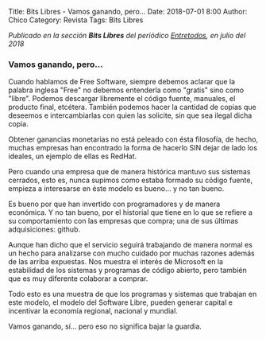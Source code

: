 Title: Bits Libres - Vamos ganando, pero...
Date: 2018-07-01 8:00
Author: Chico
Category: Revista
Tags: Bits Libres

_Publicado en la sección **Bits Libres** del periódico [Entretodos](http://periodicoentretodos.mx/version-impresa/), en julio del 2018_

<!-- break -->

### Vamos ganando, pero...

Cuando hablamos de Free Software, siempre debemos aclarar que la palabra inglesa "Free" no debemos entenderla como "gratis" sino como "libre". Podemos descargar libremente el código fuente, manuales, el producto final, etcétera. También podemos hacer la cantidad de copias que deseemos e intercambiarlas con quien las solicite, sin que sea ilegal dicha copia.

Obtener ganancias monetarias no está peleado con ésta filosofía, de hecho, muchas empresas han encontrado la forma de hacerlo SIN dejar de lado los ideales, un ejemplo de ellas es RedHat.

Pero cuando una empresa que de manera histórica mantuvo sus sistemas cerrados, esto es, nunca supimos como estaba formado su código fuente, empieza a interesarse en éste modelo es bueno... y no tan bueno.

Es bueno por que han invertido con programadores y de manera económica. Y no tan bueno, por el historial que tiene en lo que se refiere a su comportamiento con las empresas que compra; una de sus últimas adquisiciones: github.

Aunque han dicho que el servicio seguirá trabajando de manera normal es un hecho para analizarse con mucho cuidado por muchas razones además de las arriba expuestas. Nos muestra el interés de Microsoft en la estabilidad de los sistemas y programas de código abierto, pero también que es muy diferente colaborar a comprar.

Todo esto es una muestra de que los programas y sistemas que trabajan en este modelo, el modelo del Software Libre, pueden generar capital e incentivar la economía regional, nacional y mundial.

Vamos ganando, sí... pero eso no significa bajar la guardia.
